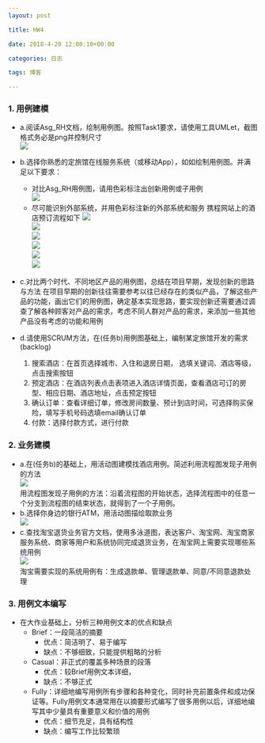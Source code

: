 ```yaml
---
layout: post

title: HW4

date: 2018-4-20 12:00:10+00:00

categories: 日志

tags: 博客

---
```

### 1. 用例建模
- a.阅读Asg_RH文档，绘制用例图。按照Task1要求，请使用工具UMLet，截图格式务必是png并控制尺寸<br/>
    ![](../Assets/hw4/hw4_1_a.png)
- b.选择你熟悉的定旅馆在线服务系统（或移动App），如如绘制用例图。并满足以下要求：
    - 对比Asg_RH用例图，请用色彩标注出创新用例或子用例<br/>
    ![](../Assets/hw4/hw4_1_b_use_case.png)
    - 尽可能识别外部系统，并用色彩标注新的外部系统和服务
    携程网站上的酒店预订流程如下
    ![](../Assets/hw4/hw4_1_b_1.png)<br/>
    ![](../Assets/hw4/hw4_1_b_2.png)<br/>
    ![](../Assets/hw4/hw4_1_b_3.png)<br/>
    ![](../Assets/hw4/hw4_1_b_4.png)<br/>
    ![](../Assets/hw4/hw4_1_b_5.png)<br/>
    ![](../Assets/hw4/hw4_1_b_use_case.png)
- c.对比两个时代、不同地区产品的用例图，总结在项目早期，发现创新的思路与方法
    在项目早期的创新往往需要参考以往已经存在的类似产品，了解这些产品的功能，画出它们的用例图，确定基本实现思路，要实现创新还需要通过调查了解各种顾客对产品的需求，考虑不同人群对产品的需求，来添加一些其他产品没有考虑的功能和用例
   
- d.请使用SCRUM方法，在(任务b)用例图基础上，编制某定旅馆开发的需求(backlog)
    1. 搜索酒店：在首页选择城市、入住和退房日期， 选填关键词、酒店等级，点击搜索按钮
    2. 预定酒店：在酒店列表点击表项进入酒店详情页面，查看酒店可订的房型、相应日期、酒店地址，点击预定按钮
    3. 确认订单：查看详细订单，修改房间数量、预计到店时间，可选择购买保险，填写手机号码选填email确认订单
    4. 付款：选择付款方式，进行付款

### 2. 业务建模
- a.在(任务b)的基础上，用活动图建模找酒店用例。简述利用流程图发现子用例的方法<br/>
    ![](../Assets/hw4/hw4_2_a.png)<br/>
    用流程图发现子用例的方法：沿着流程图的开始状态，选择流程图中的任意一个分支到流程图的结束状态，就得到了一个子用例。
- b.选择你身边的银行ATM，用活动图描绘取款业务<br/>
    ![](../Assets/hw4/hw4_2_b.png)
- c.查找淘宝退货业务官方文档，使用多泳道图，表达客户、淘宝网、淘宝商家服务系统、商家等用户和系统协同完成退货业务，在淘宝网上需要实现哪些系统用例<br/>
    ![](../Assets/hw4/hw4_2_c.png)<br/>
    淘宝需要实现的系统用例有：生成退款单、管理退款单、同意/不同意退款处理
### 3. 用例文本编写
- 在大作业基础上，分析三种用例文本的优点和缺点
    - Brief：一段简洁的摘要
        - 优点：简洁明了、易于编写
        - 缺点：不够细致，只能提供粗略的分析
    - Casual：非正式的覆盖多种场景的段落
        - 优点：较Brief用例文本详细，
        - 缺点：不够正式
    - Fully：详细地编写用例所有步骤和各种变化，同时补充前置条件和成功保证等。Fully用例文本通常用在以摘要形式编写了很多用例以后，详细地编写其中少量具有重要意义和价值的用例
        - 优点：细节充足，具有结构性
        - 缺点：编写工作比较繁琐